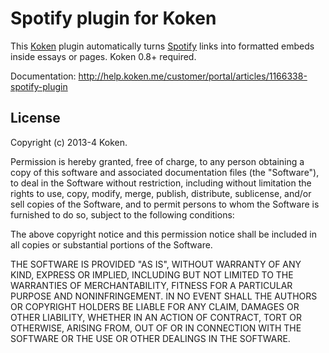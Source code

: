 Spotify plugin for Koken
=====================

This [Koken](http://koken.me) plugin automatically turns [Spotify](http://spotify.com) links into formatted embeds inside essays or pages. Koken 0.8+ required.

Documentation: http://help.koken.me/customer/portal/articles/1166338-spotify-plugin

License
-------

Copyright (c) 2013-4 Koken.

Permission is hereby granted, free of charge, to any person obtaining a copy
of this software and associated documentation files (the "Software"), to deal
in the Software without restriction, including without limitation the rights
to use, copy, modify, merge, publish, distribute, sublicense, and/or sell
copies of the Software, and to permit persons to whom the Software is
furnished to do so, subject to the following conditions:

The above copyright notice and this permission notice shall be included in
all copies or substantial portions of the Software.

THE SOFTWARE IS PROVIDED "AS IS", WITHOUT WARRANTY OF ANY KIND, EXPRESS OR
IMPLIED, INCLUDING BUT NOT LIMITED TO THE WARRANTIES OF MERCHANTABILITY,
FITNESS FOR A PARTICULAR PURPOSE AND NONINFRINGEMENT. IN NO EVENT SHALL THE
AUTHORS OR COPYRIGHT HOLDERS BE LIABLE FOR ANY CLAIM, DAMAGES OR OTHER
LIABILITY, WHETHER IN AN ACTION OF CONTRACT, TORT OR OTHERWISE, ARISING FROM,
OUT OF OR IN CONNECTION WITH THE SOFTWARE OR THE USE OR OTHER DEALINGS IN
THE SOFTWARE.
